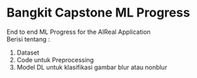 # Bangkit Capstone ML Progress
End to end ML Progress for the AIReal Application <br>
Berisi tentang :
<ol>
  <li>Dataset</li>
  <li>Code untuk Preprocessing</li>
  <li>Model DL untuk klasifikasi gambar blur atau nonblur</li>
</ol>
